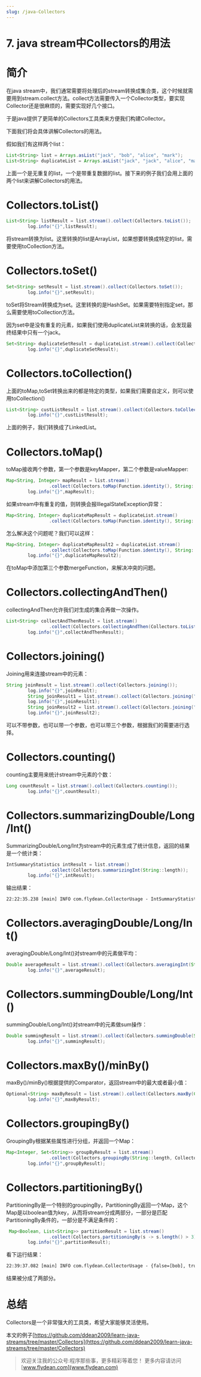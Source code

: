 ```yaml
---
slug: /java-Collectors
---
```


# 7. java stream中Collectors的用法

# 简介

在java stream中，我们通常需要将处理后的stream转换成集合类，这个时候就需要用到stream.collect方法。collect方法需要传入一个Collector类型，要实现Collector还是很麻烦的，需要实现好几个接口。

于是java提供了更简单的Collectors工具类来方便我们构建Collector。

下面我们将会具体讲解Collectors的用法。

假如我们有这样两个list：

~~~java
List<String> list = Arrays.asList("jack", "bob", "alice", "mark");
List<String> duplicateList = Arrays.asList("jack", "jack", "alice", "mark");
~~~

上面一个是无重复的list，一个是带重复数据的list。接下来的例子我们会用上面的两个list来讲解Collectors的用法。

# Collectors.toList()

~~~java
List<String> listResult = list.stream().collect(Collectors.toList());
        log.info("{}",listResult);
~~~

将stream转换为list。这里转换的list是ArrayList，如果想要转换成特定的list，需要使用toCollection方法。

# Collectors.toSet()

~~~java
Set<String> setResult = list.stream().collect(Collectors.toSet());
        log.info("{}",setResult);
~~~

toSet将Stream转换成为set。这里转换的是HashSet。如果需要特别指定set，那么需要使用toCollection方法。

因为set中是没有重复的元素，如果我们使用duplicateList来转换的话，会发现最终结果中只有一个jack。

~~~java
Set<String> duplicateSetResult = duplicateList.stream().collect(Collectors.toSet());
        log.info("{}",duplicateSetResult);
~~~

# Collectors.toCollection()

上面的toMap,toSet转换出来的都是特定的类型，如果我们需要自定义，则可以使用toCollection()

~~~java
List<String> custListResult = list.stream().collect(Collectors.toCollection(LinkedList::new));
        log.info("{}",custListResult);
~~~

上面的例子，我们转换成了LinkedList。

# Collectors.toMap()

toMap接收两个参数，第一个参数是keyMapper，第二个参数是valueMapper:

~~~java
Map<String, Integer> mapResult = list.stream()
                .collect(Collectors.toMap(Function.identity(), String::length));
        log.info("{}",mapResult);
~~~

如果stream中有重复的值，则转换会报IllegalStateException异常：

~~~java
Map<String, Integer> duplicateMapResult = duplicateList.stream()
                .collect(Collectors.toMap(Function.identity(), String::length));
~~~

怎么解决这个问题呢？我们可以这样：

~~~java
Map<String, Integer> duplicateMapResult2 = duplicateList.stream()
                .collect(Collectors.toMap(Function.identity(), String::length, (item, identicalItem) -> item));
        log.info("{}",duplicateMapResult2);
~~~

在toMap中添加第三个参数mergeFunction，来解决冲突的问题。

# Collectors.collectingAndThen()

collectingAndThen允许我们对生成的集合再做一次操作。

~~~java
List<String> collectAndThenResult = list.stream()
                .collect(Collectors.collectingAndThen(Collectors.toList(), l -> {return new ArrayList<>(l);}));
        log.info("{}",collectAndThenResult);
~~~

# Collectors.joining()

Joining用来连接stream中的元素：

~~~java
String joinResult = list.stream().collect(Collectors.joining());
        log.info("{}",joinResult);
        String joinResult1 = list.stream().collect(Collectors.joining(" "));
        log.info("{}",joinResult1);
        String joinResult2 = list.stream().collect(Collectors.joining(" ", "prefix","suffix"));
        log.info("{}",joinResult2);
~~~

可以不带参数，也可以带一个参数，也可以带三个参数，根据我们的需要进行选择。

# Collectors.counting()

counting主要用来统计stream中元素的个数：

~~~java
Long countResult = list.stream().collect(Collectors.counting());
        log.info("{}",countResult);
~~~

# Collectors.summarizingDouble/Long/Int()

SummarizingDouble/Long/Int为stream中的元素生成了统计信息，返回的结果是一个统计类：

~~~java
IntSummaryStatistics intResult = list.stream()
                .collect(Collectors.summarizingInt(String::length));
        log.info("{}",intResult);
~~~

输出结果：

~~~txt
22:22:35.238 [main] INFO com.flydean.CollectorUsage - IntSummaryStatistics{count=4, sum=16, min=3, average=4.000000, max=5}
~~~

# Collectors.averagingDouble/Long/Int()

averagingDouble/Long/Int()对stream中的元素做平均：

~~~java
Double averageResult = list.stream().collect(Collectors.averagingInt(String::length));
        log.info("{}",averageResult);
~~~

# Collectors.summingDouble/Long/Int()

summingDouble/Long/Int()对stream中的元素做sum操作：

~~~java
Double summingResult = list.stream().collect(Collectors.summingDouble(String::length));
        log.info("{}",summingResult);
~~~

# Collectors.maxBy()/minBy()

maxBy()/minBy()根据提供的Comparator，返回stream中的最大或者最小值：

~~~java
Optional<String> maxByResult = list.stream().collect(Collectors.maxBy(Comparator.naturalOrder()));
        log.info("{}",maxByResult);
~~~

# Collectors.groupingBy()

GroupingBy根据某些属性进行分组，并返回一个Map：

~~~java
Map<Integer, Set<String>> groupByResult = list.stream()
                .collect(Collectors.groupingBy(String::length, Collectors.toSet()));
        log.info("{}",groupByResult);
~~~

# Collectors.partitioningBy()

PartitioningBy是一个特别的groupingBy，PartitioningBy返回一个Map，这个Map是以boolean值为key，从而将stream分成两部分，一部分是匹配PartitioningBy条件的，一部分是不满足条件的：

~~~java
 Map<Boolean, List<String>> partitionResult = list.stream()
                .collect(Collectors.partitioningBy(s -> s.length() > 3));
        log.info("{}",partitionResult);
~~~

看下运行结果：

~~~txt
22:39:37.082 [main] INFO com.flydean.CollectorUsage - {false=[bob], true=[jack, alice, mark]}
~~~

结果被分成了两部分。

# 总结

Collectors是一个非常强大的工具类，希望大家能够灵活使用。

本文的例子[https://github.com/ddean2009/learn-java-streams/tree/master/Collectors](https://github.com/ddean2009/learn-java-streams/tree/master/Collectors)

> 欢迎关注我的公众号:程序那些事，更多精彩等着您！
> 更多内容请访问 [www.flydean.com](www.flydean.com)



